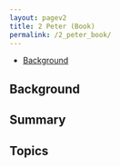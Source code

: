 ```yaml
---
layout: pagev2
title: 2 Peter (Book)
permalink: /2_peter_book/
---
```

- [Background](#background)

## Background

## Summary

## Topics
